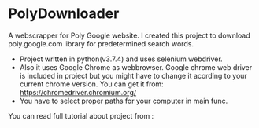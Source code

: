 # PolyDownloader
A webscrapper for Poly Google website. I created this project to download poly.google.com library for predetermined search words. 
* Project written in python(v3.7.4) and uses selenium webdriver. 
* Also it uses Google Chrome as webbrowser. Google chrome web driver is included in project but you might have to change it acording to your current chrome version. You can get it from: https://chromedriver.chromium.org/ 
* You have to select proper paths for your computer in main func.   

You can read full tutorial about project from : 
